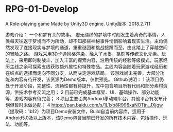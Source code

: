 # RPG-01-Develop
A Role-playing game Made by Unity3D engine.
Unity版本: 2018.2.7f1

游戏介绍：
   一个和梦有关的故事。
   虚无缥缈的梦境中时刻发生着离奇的事情，人类每天往返于梦境而不为所动，却不知那些神秘事件悄悄影响着现实生活。主角偶然发现了连接现实与梦境的通道，重重谜团和挑战接踵而至，由此踏上了穿越空间的冒险之路。
   游戏采用3D卡通风格渲染，融入了水墨、篆刻等传统文化元素。玩法上，采用即时制战斗，加入丰富的探索内容，沿用传统的经验等级模式，玩家经历主线之余可探索支线获取额外属性和特殊物品。主线内容会随着玩家游戏经历和在结点的选择而走向不同分支，从而决定游戏结局。
   该游戏尚未完善，大部分功能和内容有待开发，该资源为Demo版本，仅供预览。
Github说明：
   1 该项目仍处于开发阶段，完整性、流畅性都有待提升，库中包含项目所有代码和部分素材资源，供技术参考交流之用；
   2 目前已完成基本框架、UI、基础操作、部分功能等，游戏内容有待完善；
   3 项目主要面向Android移动端平台，其他平台有发布计划但暂时未做适配；
   4 https://pan.baidu.com/s/1L1xb8R996xaNOTjn_JXjgw （提取码：1b12）为项目Demo安装文件，Build自当前内容库，适用于Android5.0及以上版本，该Demo包含当前已开发的所有技术内容，包括操作、玩法、功能等。
